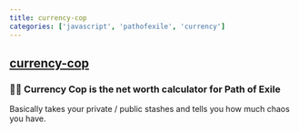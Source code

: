 ```yaml
---
title: currency-cop
categories: ['javascript', 'pathofexile', 'currency']
---
```

## [currency-cop](https://github.com/currency-cop/currency-cop)

### 👮💸 Currency Cop is the net worth calculator for Path of Exile


Basically takes your private / public stashes and tells you how much chaos you have.
